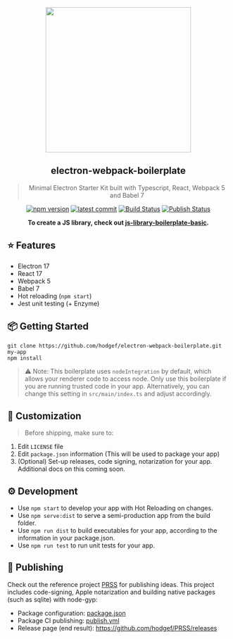  <div align="center">
  <img align="center" width="330" src="https://user-images.githubusercontent.com/25509135/157361952-f5263114-06a8-43d8-b053-0ea6012ca764.svg" />
  <h2>electron-webpack-boilerplate</h2>

  <blockquote>Minimal Electron Starter Kit built with Typescript, React, Webpack 5 and Babel 7</blockquote>
 
 <a href="https://www.npmjs.com/package/electron-webpack-boilerplate"><img src="https://badgen.net/npm/v/electron-webpack-boilerplate?color=blue" alt="npm version"></a> <a href="https://github.com/hodgef/electron-webpack-boilerplate"><img src="https://img.shields.io/github/last-commit/hodgef/electron-webpack-boilerplate" alt="latest commit"></a> <a href="https://github.com/hodgef/electron-webpack-boilerplate/actions"><img alt="Build Status" src="https://github.com/hodgef/electron-webpack-boilerplate/workflows/Build/badge.svg?color=green" /></a> <a href="https://github.com/hodgef/electron-webpack-boilerplate/actions"> <img alt="Publish Status" src="https://github.com/hodgef/electron-webpack-boilerplate/workflows/Publish/badge.svg?color=green" /></a>

<strong>To create a JS library, check out [js-library-boilerplate-basic](https://github.com/hodgef/js-library-boilerplate-basic).</strong>

   

 
</div>

## ⭐️ Features

- Electron 17
- React 17
- Webpack 5
- Babel 7
- Hot reloading (`npm start`)
- Jest unit testing (+ Enzyme)

## 📦 Getting Started

```
git clone https://github.com/hodgef/electron-webpack-boilerplate.git my-app
npm install
```

> ⚠️ Note: This boilerplate uses `nodeIntegration` by default, which allows your renderer code to access node. Only use this boilerplate if you are running trusted code in your app. Alternatively, you can change this setting in `src/main/index.ts` and adjust accordingly.

## 💎 Customization

> Before shipping, make sure to:

1. Edit `LICENSE` file
2. Edit `package.json` information (This will be used to package your app)
3. (Optional) Set-up releases, code signing, notarization for your app. Additional docs on this coming soon.

## ⚙️ Development

- Use `npm start` to develop your app with Hot Reloading on changes.
- Use `npm serve:dist` to serve a semi-production app from the build folder.
- Use `npm run dist` to build executables for your app, according to the information in your package.json.
- Use `npm run test` to run unit tests for your app.

## 🚀 Publishing

Check out the reference project [PRSS](https://github.com/hodgef/PRSS) for publishing ideas. This project includes code-signing, Apple notarization and building native packages (such as sqlite) with node-gyp:

- Package configuration: [package.json](https://github.com/hodgef/PRSS/blob/master/package.json)
- Package CI publishing: [publish.yml](https://github.com/hodgef/PRSS/blob/master/.github/workflows/publish.yml)
- Release page (end result): https://github.com/hodgef/PRSS/releases
